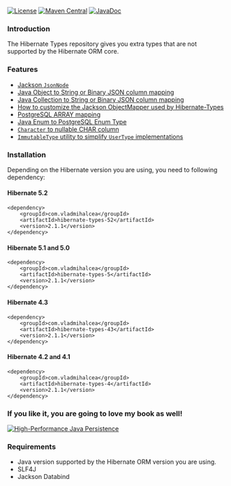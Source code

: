[![License](https://img.shields.io/github/license/vladmihalcea/hibernate-types.svg)](https://raw.githubusercontent.com/vladmihalcea/hibernate-types/master/LICENSE)
[![Maven Central](https://img.shields.io/maven-central/v/com.vladmihalcea/hibernate-types-parent.svg)](http://search.maven.org/#search%7Cga%7C1%7Cg%3A%22com.vladmihalcea%22)
[![JavaDoc](http://javadoc.io/badge/com.vladmihalcea/hibernate-types-52.svg)](http://www.javadoc.io/doc/com.vladmihalcea/hibernate-types-52)

### Introduction

The Hibernate Types repository gives you extra types that are not supported by the Hibernate ORM core.

### Features 

* [Jackson `JsonNode`](https://vladmihalcea.com/how-to-store-schema-less-eav-entity-attribute-value-data-using-json-and-hibernate/)
* [Java Object to String or Binary JSON column mapping](https://vladmihalcea.com/how-to-map-json-objects-using-generic-hibernate-types/)
* [Java Collection to String or Binary JSON column mapping](https://vladmihalcea.com/how-to-map-json-collections-using-jpa-and-hibernate/)
* [How to customize the Jackson ObjectMapper used by Hibernate-Types](https://vladmihalcea.com/hibernate-types-customize-jackson-objectmapper/)
* [PostgreSQL ARRAY mapping](https://vladmihalcea.com/how-to-map-java-and-sql-arrays-with-jpa-and-hibernate/)
* [Java Enum to PostgreSQL Enum Type](https://vladmihalcea.com/the-best-way-to-map-an-enum-type-with-jpa-and-hibernate/)
* [`Character` to nullable CHAR column](https://vladmihalcea.com/how-to-implement-a-custom-basic-type-using-hibernate-usertype/)
* [`ImmutableType` utility to simplify `UserType` implementations](https://vladmihalcea.com/how-to-implement-a-custom-basic-type-using-hibernate-usertype/)

### Installation

Depending on the Hibernate version you are using, you need to following dependency:

#### Hibernate 5.2

    <dependency>
        <groupId>com.vladmihalcea</groupId>
        <artifactId>hibernate-types-52</artifactId>
        <version>2.1.1</version>
    </dependency>

#### Hibernate 5.1 and 5.0

    <dependency>
        <groupId>com.vladmihalcea</groupId>
        <artifactId>hibernate-types-5</artifactId>
        <version>2.1.1</version>
    </dependency>
    
#### Hibernate 4.3

    <dependency>
        <groupId>com.vladmihalcea</groupId>
        <artifactId>hibernate-types-43</artifactId>
        <version>2.1.1</version>
    </dependency>

#### Hibernate 4.2 and 4.1

    <dependency>
        <groupId>com.vladmihalcea</groupId>
        <artifactId>hibernate-types-4</artifactId>
        <version>2.1.1</version>
    </dependency>

### If you like it, you are going to love my book as well! 

<a href="https://leanpub.com/high-performance-java-persistence?utm_source=GitHub&utm_medium=banner&utm_campaign=hibernatetypes">
<img src="https://vladmihalcea.files.wordpress.com/2015/11/hpjp_small.jpg" alt="High-Performance Java Persistence">
</a>

### Requirements

* Java version supported by the Hibernate ORM version you are using.
* SLF4J
* Jackson Databind

